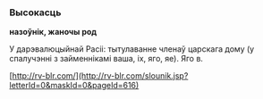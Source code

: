 ### Высокасць
**назоўнік, жаночы род**

У дарэвалюцыйнай Расіі: тытулаванне членаў царскага дому (у спалучэнні з займеннікамі ваша, іх, яго, яе). Яго в.

<a rel="author">[http://rv-blr.com/](http://rv-blr.com/slounik.jsp?letterId=0&maskId=0&pageId=616)</a>
